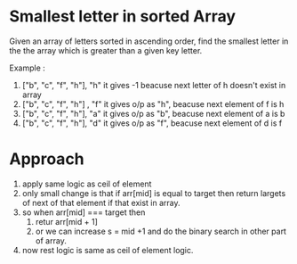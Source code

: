 # Smallest letter in sorted Array

Given an array of letters sorted in ascending order, find the smallest letter in the the array which is greater than a given key letter.

Example :

1. ["b", "c", "f", "h"], "h"
   it gives -1 beacuse next letter of h doesn't exist in array
2. ["b", "c", "f", "h"] , "f"
   it gives o/p as "h", beacuse next element of f is h
3. ["b", "c", "f", "h"], "a"
   it gives o/p as "b", beacuse next element of a is b
4. ["b", "c", "f", "h"], "d"
   it gives o/p as "f", beacuse next element of d is f

# Approach

1. apply same logic as ceil of element
2. only small change is that if arr[mid] is equal to target then return largets of next of that element if that exist in array.
3. so when arr[mid] === target then
   1. retur arr[mid + 1]
   2. or we can increase s = mid +1 and do the binary search in other part of array.
4. now rest logic is same as ceil of element logic.

